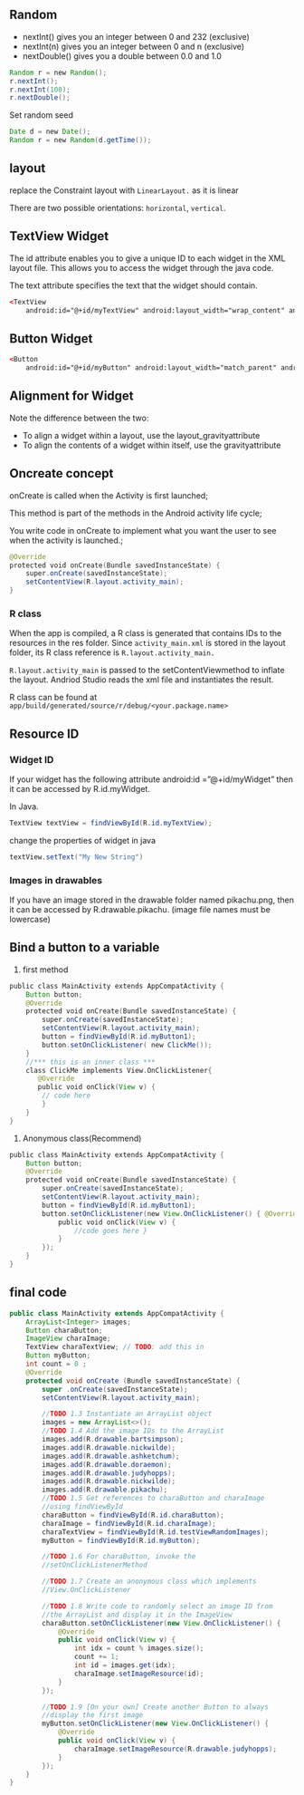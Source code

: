 ## Random
* nextInt()​​ gives you an integer between 0 and 232 (exclusive)
* nextInt(n)​​ gives you an integer between 0 and n (exclusive)
* nextDouble()​​ gives you a double between 0.0 and 1.0
```java
Random r = ​new​ Random(); 
r.nextInt(); 
r.nextInt(​100​); 
r.nextDouble();
```
Set random seed
```java
Date d = ​new​ Date();
Random r = ​new​ Random(d.getTime());
```

## layout
replace the Constraint layout with ```​LinearLayout​​.``` as it is linear

There are two possible orientations: ```horizontal```, ```vertical```.

## TextView Widget
The ​id​​ attribute ​​enables you to give a unique ID to each widget in the XML layout file. This allows you to access the widget through the java code.

The ​text​​ attribute​​ specifies the text that the widget should contain.
```xml
<​TextView
    android:id=​"@+id/myTextView" android:layout_width=​"wrap_content" android:layout_height=​"wrap_content" android:layout_gravity=​"center" android:gravity=​"end" android:text=​"second"​/>
```

## Button Widget
```xml
<​Button
    android:id=​"@+id/myButton" android:layout_width=​"match_parent" android:layout_height=​"wrap_content" android:text=​"Click Me"​/>
```

## Alignment for Widget
Note the difference between the two:
* To align a widget within a layout, use the ​layout_gravity​​ attribute
* To align the contents of a widget within itself, use the ​gravity​​ attribute


## Oncreate concept
onCreate is called when the Activity is first launched;

This method is part of the methods in the ​Android activity life cycle​​;

You write code in ​onCreate​​ to implement what you want the user to see when the activity is launched.;
```java
@Override
protected​ ​void​ ​onCreate​(Bundle savedInstanceState) { ​
    super​.onCreate(savedInstanceState); 
    setContentView(R.layout.activity_main);
}
```
### R class
When the app is compiled, a ​R class​​ is generated that contains IDs to the resources in the res​​ folder.
Since ​```activity_main.xml​​``` is stored in the layout folder, its R class reference is ```R.layout.activity_main​​.```

```R.layout.activity_main``` ​​is passed to the ​setContentView​​ method to ​inflate the layout​​. Andriod Studio reads the xml file and instantiates the result.

R class can be found at ```app/build/generated/source/r/debug/<your.package.name>```

## Resource ID
### Widget ID
If your widget has the following attribute
android:id =”@+id/myWidget” then it can be accessed by ​R.id.myWidget​​.

In Java.
```java
TextView textView = findViewById(R.id.myTextView);
```
change the properties of widget in java
```java
textView.setText(​"My New String"​)
```

### Images in drawables
If you have an image stored in the drawable folder named ​pikachu.png​​, then it can be accessed by ​R.drawable.pikachu​​. (image file names must be lowercase)


## Bind a button to a variable
1. first method
```java
public​ ​class​ ​MainActivity​ ​extends​ ​AppCompatActivity​ { 
    Button button;
​    @Override
​    protected​ ​void​ ​onCreate​(Bundle savedInstanceState) {
​        super​.onCreate(savedInstanceState); 
        setContentView(R.layout.activity_main);
        button = findViewById(R.id.myButton1);
        button.setOnClickListener( ​new​ ClickMe()); 
    }
​    //*** this is an inner class ***
​    class​ ​ClickMe​ ​implements​ ​View​.​OnClickListener​{
​       @Override
​       public​ ​void​ ​onClick​(View v) {
        // code here
        } 
    }
}
```
1. Anonymous class(Recommend)
```java
public​ ​class​ ​MainActivity​ ​extends​ ​AppCompatActivity​ { 
    Button button;
​    @Override
​    protected​ ​void​ ​onCreate​(Bundle savedInstanceState) {
​        super​.onCreate(savedInstanceState); 
        setContentView(R.layout.activity_main);
        button = findViewById(R.id.myButton1);
        button.setOnClickListener(​new​ View.OnClickListener() { ​@Override
​            public​ ​void​ ​onClick​(View v) {
​                //code goes here }
            }
        }); 
    }
}
```
## final code
```java
public class MainActivity extends AppCompatActivity {
    ArrayList<Integer> images;
    Button charaButton;
    ImageView charaImage;
    TextView charaTextView; // TODO: add this in
    Button myButton;
    int count = 0 ;
    @Override
    protected void onCreate (Bundle savedInstanceState) {
        super .onCreate(savedInstanceState);
        setContentView(R.layout.activity_main);

        //TODO 1.3 Instantiate an ArrayList object
        images = new ArrayList<>();
        //TODO 1.4 Add the image IDs to the ArrayList
        images.add(R.drawable.bartsimpson);
        images.add(R.drawable.nickwilde);
        images.add(R.drawable.ashketchum);
        images.add(R.drawable.doraemon);
        images.add(R.drawable.judyhopps);
        images.add(R.drawable.nickwilde);
        images.add(R.drawable.pikachu);
        //TODO 1.5 Get references to charaButton and charaImage
        //using findViewById
        charaButton = findViewById(R.id.charaButton);
        charaImage = findViewById(R.id.charaImage);
        charaTextView = findViewById(R.id.testViewRandomImages);
        myButton = findViewById(R.id.myButton);

        //TODO 1.6 For charaButton, invoke the
        //setOnClickListenerMethod

        //TODO 1.7 Create an anonymous class which implements
        //View.OnClickListener

        //TODO 1.8 Write code to randomly select an image ID from
        //the ArrayList and display it in the ImageView
        charaButton.setOnClickListener(new View.OnClickListener() {
            @Override
            public void onClick(View v) {
                int idx = count % images.size();
                count += 1;
                int id = images.get(idx);
                charaImage.setImageResource(id);
            }
        });

        //TODO 1.9 [On your own] Create another Button to always
        //display the first image
        myButton.setOnClickListener(new View.OnClickListener() {
            @Override
            public void onClick(View v) {
                charaImage.setImageResource(R.drawable.judyhopps);
            }
        });
    }
}
```
